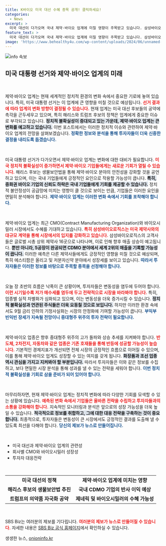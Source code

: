 ```yaml
---
title: K바이오 미국 대선 수혜 종목 공개! 클릭하세요!
categories:
  - News
excerpt: >
  미국 대선이 다가오며 국내 제약·바이오 업계에 미칠 영향이 주목받고 있습니다. 삼성바이오로직스, 에스티팜과 같은 기업들이 CMO·바이오시밀러 분야에서의 기회를 선보이며 투자자들을 이끌 전망입니다. 수익성을 높일 수 있는 전략은? 클릭해 확인하세요!
feature_text: >
  미국 대선이 다가오며 국내 제약·바이오 업계에 미칠 영향이 주목받고 있습니다. 삼성바이오로직스, 에스티팜과 같은 기업들이 CMO·바이오시밀러 분야에서의 기회를 선보이며 투자자들을 이끌 전망입니다. 수익성을 높일 수 있는 전략은? 클릭해 확인하세요!
image: 'https://www.behealthy4u.com/wp-content/uploads/2024/06/unnamed-file.png'
---
```


<p><img src="https://www.behealthy4u.com/wp-content/uploads/2024/06/unnamed-file.png" alt="info 속보" /></p>

<h2 data-ke-size="size26">미국 대통령 선거와 제약·바이오 업계의 미래</h2>

<p data-ke-size="size16">&nbsp;</p>

<p>제약·바이오 업계는 현재 세계적인 정치적 환경의 변화 속에서 중요한 기로에 놓여 있습니다. 특히, 미국 대통령 선거는 이 업계에 큰 영향을 미칠 것으로 예상됩니다. <b><span style="color: #ee2323;">선거 결과에 따라 업계의 변화 방향이 결정될 수 있습니다.</span></b> 현재 업계는 미국 대선 후보들의 공약에 촉각을 곤두세우고 있으며, 특히 해리스와 트럼프 후보의 정책은 업계에게 중요한 이슈로 부각되고 있습니다. <b><span style="background-color: #21538527;">정치적 불확실성이 증대되고 있는 가운데, 제약·바이오 업계는 큰 변화를 예고하고 있습니다.</span></b> 이번 포스트에서는 이러한 정치적 이슈와 관련하여 제약·바이오 업계의 전망을 살펴보겠습니다. <b><span style="color: #1a5490;">정확한 정보와 분석을 통해 투자자들이 더욱 신중한 결정을 내리도록 돕겠습니다.</span></b></p>

<p data-ke-size="size16">&nbsp;</p>

<p>미국 대통령 선거가 다가오면서 제약·바이오 업계는 변화에 대한 대비가 필요합니다. <b><span style="color: #ee2323;">미국 정치적 불확실성이 증가하면서 제약·바이오 기업들에게는 새로운 기회가 열릴 수 있습니다.</span></b> 해리스 후보는 생물보안법을 통해 제약·바이오 분야의 안전성을 강화할 것을 공언하고 있으며, 이는 국내 기업들에게 긍정적인 요인으로 작용할 가능성이 큽니다. <b><span style="background-color: #21538527;">특히, 중화권 바이오 기업의 신뢰도 하락은 국내 기업들에게 기회를 제공할 수 있습니다.</span></b> 정치적 불안정성이 공급망에 미치는 영향이 클 것으로 보이는 만큼, 기업들은 이러한 요인을 면밀히 분석해야 합니다. <b><span style="color: #1a5490;">제약·바이오 업계는 이러한 변화 속에서 기회를 포착해야 합니다.</span></b></p>

<p data-ke-size="size16">&nbsp;</p>

<p>제약·바이오 업계는 최근 CMO(Contract Manufacturing Organization)와 바이오시밀러 시장에서도 수혜를 기대하고 있습니다. <b><span style="color: #ee2323;">특히 삼성바이오로직스는 미국 제약사와의 대규모 계약을 통해 시장에서의 입지를 강화하고 있습니다.</span></b> 삼성바이오로직스의 고객사들은 글로벌 시총 상위 제약사 16곳으로 나타나며, 이로 인해 향후 매출 상승이 예고됩니다. <b><span style="background-color: #21538527;">뿐만 아니라, 5공장이 완공되면 CDMO 분야에서 세계 2위의 매출을 기록할 가능성이 큽니다.</span></b> 이러한 예측은 다른 제약사들에게도 긍정적인 영향을 미칠 것으로 예상되며, 특히 에스티팜은 올리고 및 저분자신약 분야에서 성장세를 보이고 있습니다. <b><span style="color: #1a5490;">따라서 투자자들은 이러한 정보를 바탕으로 주목할 종목을 선정해야 합니다.</span></b></p>

<p data-ke-size="size16">&nbsp;</p>

<p>오늘 장 초반의 흐름은 낙폭이 큰 상황이며, 투자자들은 변동성을 염두에 두어야 합니다. <b><span style="color: #ee2323;">이런 시기일수록 저가 매수세를 염두에 두고 전략적으로 시장을 바라봐야 합니다.</span></b> 특히, 업종별 실적 차별화가 심화되고 있으며, 이는 변동성을 더욱 증가시킬 수 있습니다. <b><span style="background-color: #21538527;">정치적 불확실성과 연관된 주식들은 더욱 요동칠 것으로 보입니다.</span></b> 하지만 이러한 환경 속에서도 9월 금리 인하의 기정사실화는 시장의 안정화에 기여할 가능성이 큽니다. <b><span style="color: #1a5490;">부익부 빈익빈 장세가 지속될 전망이니 중대형주 위주의 투자 전략이 필요합니다.</span></b></p>

<p data-ke-size="size16">&nbsp;</p>

<p>제약·바이오 업종은 향후 중대형주 위주의 고가 돌파와 상승 추세를 지켜봐야 합니다. <b><span style="color: #ee2323;">반도체, 2차전지, 자동차와 같은 업종은 기존 호재들을 통해 반등에 성공할 가능성이 높습니다.</span></b> 기본적인 경제지표가 개선되면 전체 시장의 긍정적인 흐름으로 이어질 수 있으며, 이를 통해 제약·바이오 업계도 성장할 수 있는 여지를 갖게 됩니다. <b><span style="background-color: #21538527;">화장품과 조선 업종 역시 관심을 가지고 지켜봐야 할 부분입니다.</span></b> 따라서 투자자들은 이와 같은 정보를 수집하고, 보다 면밀한 시장 분석을 통해 성과를 낼 수 있는 전략을 세워야 합니다. <b><span style="color: #1a5490;">이번 정치적 불확실성을 기회로 삼을 준비가 되어 있어야 합니다.</span></b></p>

<p data-ke-size="size16">&nbsp;</p>

<p>마무리하자면, 현재 제약·바이오 업계는 정치적 변화에 따라 다양한 기회를 모색할 수 있는 상황에 있습니다. <b><span style="color: #ee2323;">예측된 변화 속에서 기업들은 올바른 전략을 수립하고 투자자들과의 소통을 강화해야 합니다.</span></b> 지속적인 모니터링과 분석은 앞으로의 성장 가능성을 더욱 높일 수 있습니다. <b><span style="background-color: #21538527;">적극적으로 정보를 취합하고, 그에 대한 대응 전략을 구축하는 것이 중요합니다.</span></b> 최종적으로, 투자자들은 변동성이 큰 시장에서도 긍정적인 결과를 도출해 낼 수 있도록 최선을 다해야 합니다. <b><span style="color: #1a5490;">당신의 제보가 뉴스로 만들어집니다.</span></b> </p>

<p data-ke-size="size16">&nbsp;</p>

<ul>
  <li>미국 대선과 제약·바이오 업계의 관련성</li>
  <li>회사별 CMO와 바이오시밀러 성장성</li>
  <li>투자자 대응전략</li>
</ul>

<p data-ke-size="size16">&nbsp;</p>

<table style="width:100%; border-collapse: collapse;">
  <tr>
    <td style="text-align: center; height: 17px;"><b>미국 대선의 정책</b></td>
    <td style="text-align: center; height: 17px;"><b>제약·바이오 업계에 미치는 영향</b></td>
  </tr>
  <tr>
    <td style="text-align: center; height: 17px;"><b>해리스 후보의 생물보안법 추진</b></td>
    <td style="text-align: center; height: 17px;"><b>국내 CDMO 기업의 반사 이익 예상</b></td>
  </tr>
  <tr>
    <td style="text-align: center; height: 17px;"><b>트럼프의 의약품 자국화 공약</b></td>
    <td style="text-align: center; height: 17px;"><b>제네릭 및 바이오시밀러의 수혜 가능성</b></td>
  </tr>
</table>

<p data-ke-size="size16">&nbsp;</p>

<p>SBS Biz는 여러분의 제보를 기다립니다. <b><span style="color: #ee2323;">여러분의 제보가 뉴스로 만들어질 수 있습니다.</span></b> 자세한 내용은 <a href="https://url.kr/9pghjn">SBS Biz 공식 홈페이지</a>에서 확인하실 수 있습니다.</p>
생생한 뉴스, <a href="https://onioninfo.kr" rel="dofollow">onioninfo.kr</a>


